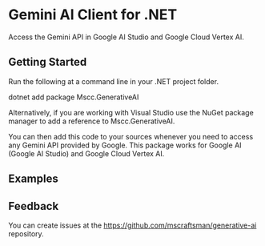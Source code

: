 # Gemini AI Client for .NET

Access the Gemini API in Google AI Studio and Google Cloud Vertex AI.

## Getting Started

Run the following at a command line in your .NET project folder.

dotnet add package Mscc.GenerativeAI

Alternatively, if you are working with Visual Studio use the NuGet package manager to add a reference to Mscc.GenerativeAI.

You can then add this code to your sources whenever you need to access any Gemini API provided by Google. This package works for Google AI (Google AI Studio) and Google Cloud Vertex AI.

## Examples

## Feedback

You can create issues at the https://github.com/mscraftsman/generative-ai repository.
